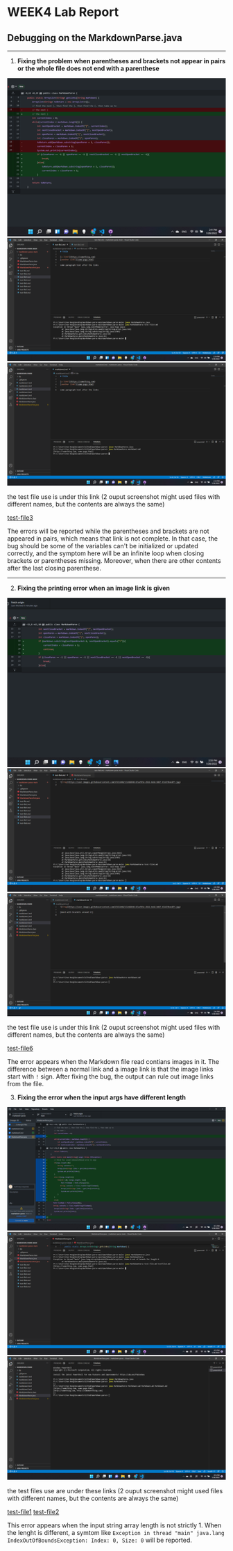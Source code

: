 # **WEEK4 Lab Report**

## Debugging on the MarkdownParse.java 
***
1. **Fixing the problem when parentheses and brackets not appear in pairs or the whole file does not end with a parenthese** 

![Image](Lab02P1.png)
![Image](bugfix1error.png)
![Image](bugfix1normal.png)

the test file use is under this link (2 ouput screenshot might used files with different names, but the contents are always the same)

[test-file3](https://ryanrongy.github.io/cse15l-lab-reports/test-file3.md)

The errors will be reported while the parentheses and brackets are not appeared in pairs, which means that link is not complete. 
In that case, the bug should be some of the variables can't be initialized or updated correctly, and the symptom here will be an infinite loop when closing brackets or parentheses missing. Moreover, when there are other contents after the last closing parenthese.

***


2. **Fixing the printing error when an image link is given**


![Image](Lab02P3.png)
![Image](bugfix3error.png)
![Image](bugfix3normal.png)

the test file use is under this link (2 ouput screenshot might used files with different names, but the contents are always the same)

[test-file6](https://ryanrongy.github.io/cse15l-lab-reports/test-file6.md)

The error appears when the Markdown file read contians images in it. The difference between a normal link and a image link is that the image links start with ```!``` sign. After fixing the bug, the output can rule out image links from the file. 

3. **Fixing the error when the input args have different length**

![Image](Lab02P2.png)
![Image](bugfix2error.png)
![Image](bugfix2normal.png)

the test files use are under these links (2 ouput screenshot might used files with different names, but the contents are always the same)

[test-file1](https://ryanrongy.github.io/cse15l-lab-reports/test-file.md) [test-file2](https://ryanrongy.github.io/cse15l-lab-reports/test-file2.md)

This error appears when the input string array length is not strictly 1. When the lenght is different, a symtom like ```Exception in thread "main" java.lang IndexOutOfBoundsException: Index: 0, Size: 0``` will be reported. 
